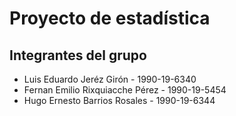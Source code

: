# Proyecto de estadística

## Integrantes del grupo

- Luis Eduardo Jeréz Girón - 1990-19-6340
- Fernan Emilio Rixquiacche Pérez - 1990-19-5454
- Hugo Ernesto Barrios Rosales - 1990-19-6344
